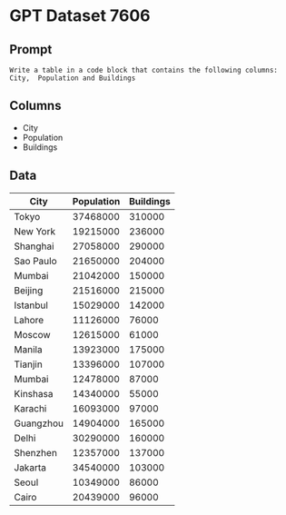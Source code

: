 # GPT Dataset 7606
## Prompt
```
Write a table in a code block that contains the following columns: City,  Population and Buildings
```
## Columns
- City
- Population
- Buildings

## Data
| City        | Population | Buildings |
|-------------|------------|-----------|
| Tokyo       | 37468000   | 310000    |
| New York    | 19215000   | 236000    |
| Shanghai    | 27058000   | 290000    |
| Sao Paulo   | 21650000   | 204000    |
| Mumbai      | 21042000   | 150000    |
| Beijing     | 21516000   | 215000    |
| Istanbul    | 15029000   | 142000    |
| Lahore      | 11126000   | 76000     |
| Moscow      | 12615000   | 61000     |
| Manila      | 13923000   | 175000    |
| Tianjin     | 13396000   | 107000    |
| Mumbai      | 12478000   | 87000     |
| Kinshasa    | 14340000   | 55000     |
| Karachi     | 16093000   | 97000     |
| Guangzhou   | 14904000   | 165000    |
| Delhi       | 30290000   | 160000    |
| Shenzhen    | 12357000   | 137000    |
| Jakarta     | 34540000   | 103000    |
| Seoul       | 10349000   | 86000     |
| Cairo       | 20439000   | 96000     |

